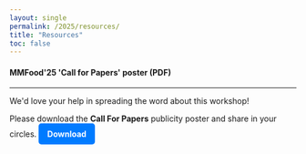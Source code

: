 ```yaml
---
layout: single
permalink: /2025/resources/
title: "Resources"
toc: false
---
```


#### MMFood'25 'Call for Papers' poster (PDF)

<hr>
<i class="fas fa-bullhorn"></i> We'd love your help in spreading the word about this workshop! <br>

Please download the **Call For Papers** publicity poster and share in your circles. <a href="/assets/resources/MMFood25_CFP.pdf" target="_blank" style="display: inline-block; padding: 10px 15px; background-color: #007bff; color: white; text-decoration: none; border-radius: 5px; font-weight: bold;">
<i class="fas fa-download"></i> Download
</a>